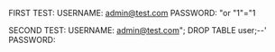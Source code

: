 FIRST TEST:
USERNAME: admin@test.com
PASSWORD: "or "1"="1


SECOND TEST:
USERNAME: admin@test.com"; DROP TABLE user;--'
PASSWORD: